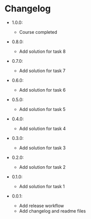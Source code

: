 # Changelog

- 1.0.0:
  - Course completed

- 0.8.0:
  - Add solution for task 8

- 0.7.0:
  - Add solution for task 7

- 0.6.0:
  - Add solution for task 6

- 0.5.0:
  - Add solution for task 5

- 0.4.0:
  - Add solution for task 4

- 0.3.0:
  - Add solution for task 3

- 0.2.0:
  - Add solution for task 2

- 0.1.0: 
  - Add solution for task 1

- 0.0.1:
  - Add release workflow
  - Add changelog and readme files
